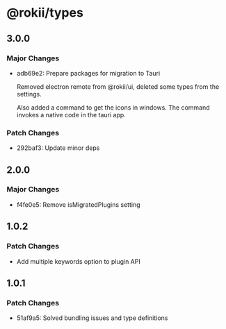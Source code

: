 # @rokii/types

## 3.0.0

### Major Changes

- adb69e2: Prepare packages for migration to Tauri

  Removed electron remote from @rokii/ui, deleted some types from the settings.

  Also added a command to get the icons in windows. The command invokes a native code in the tauri app.

### Patch Changes

- 292baf3: Update minor deps

## 2.0.0

### Major Changes

- f4fe0e5: Remove isMigratedPlugins setting

## 1.0.2

### Patch Changes

- Add multiple keywords option to plugin API

## 1.0.1

### Patch Changes

- 51af9a5: Solved bundling issues and type definitions
